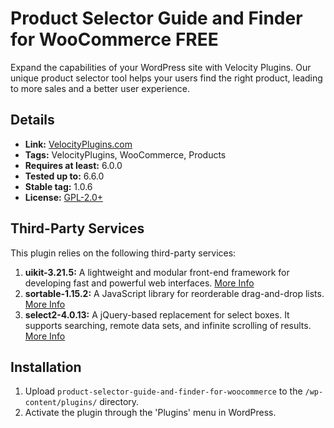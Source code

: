 # Product Selector Guide and Finder for WooCommerce FREE

Expand the capabilities of your WordPress site with Velocity Plugins. Our unique product selector tool helps your users find the right product, leading to more sales and a better user experience.

## Details

- **Link:** [VelocityPlugins.com](https://VelocityPlugins.com)
- **Tags:** VelocityPlugins, WooCommerce, Products
- **Requires at least:** 6.0.0
- **Tested up to:** 6.6.0
- **Stable tag:** 1.0.6
- **License:** [GPL-2.0+](http://www.gnu.org/licenses/gpl-2.0.txt)

## Third-Party Services

This plugin relies on the following third-party services:

1. **uikit-3.21.5:** A lightweight and modular front-end framework for developing fast and powerful web interfaces. [More Info](https://getuikit.com/)
2. **sortable-1.15.2:** A JavaScript library for reorderable drag-and-drop lists. [More Info](https://sortablejs.github.io/Sortable/)
3. **select2-4.0.13:** A jQuery-based replacement for select boxes. It supports searching, remote data sets, and infinite scrolling of results. [More Info](https://select2.org/)

## Installation

1. Upload `product-selector-guide-and-finder-for-woocommerce` to the `/wp-content/plugins/` directory.
2. Activate the plugin through the 'Plugins' menu in WordPress.
